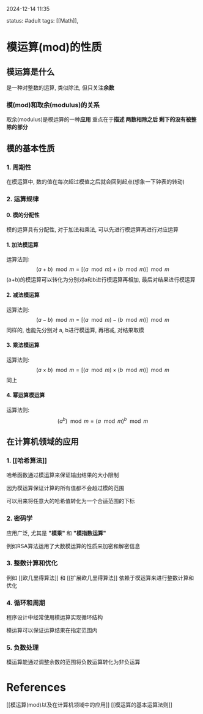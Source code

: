 2024-12-14    11:35

status: #adult 
tags: [[Math]], 


# 模运算(mod)的性质

## 模运算是什么

是一种对整数的运算, 类似除法, 但只关注**余数**

### 模(mod)和取余(modulus)的关系

取余(modulus)是模运算的一种**应用**
重点在于**描述 两数相除之后 剩下的没有被整除的部分**

## 模的基本性质

### 1. 周期性
在模运算中, 数的值在每次超过模值之后就会回到起点(想象一下钟表的转动)

### 2. 运算规律

#### 0. 模的分配性

模的运算具有分配性, 对于加法和乘法, 可以先进行模运算再进行对应运算

#### 1. 加法模运算

运算法则: $$ (a+b) \mod m = [(a \mod m) + (b \mod m) ]\mod m  $$
(a+b)的模运算可以转化为分别对a和b进行模运算再相加, 最后对结果进行模运算

#### 2. 减法模运算

运算法则: $$ (a-b) \mod m = [(a \mod m)-(b \mod m)] \mod m $$
同样的, 也能先分别对 a, b进行模运算, 再相减, 对结果取模

#### 3. 乘法模运算

运算法则: $$ (a \times b) \mod m = [(a \mod m) \times (b \mod m)] \mod m $$
同上
#### 4. 幂运算模运算

运算法则: $$ (a^b) \mod m = (a \mod m)^b \mod m$$


## 在计算机领域的应用

### 1. [[哈希算法]]

哈希函数通过模运算来保证输出结果的大小限制

因为模运算保证计算的所有值都不会超过模的范围

可以用来将任意大的哈希值转化为一个合适范围的下标

### 2. 密码学

应用广泛, 尤其是 **"模乘"** 和 **"模指数运算"**

例如RSA算法运用了大数模运算的性质来加密和解密信息

### 3. 整数计算和优化

例如 [[欧几里得算法]] 和 [[扩展欧几里得算法]] 依赖于模运算来进行整数计算和优化

### 4. 循环和周期

程序设计中经常使用模运算实现循环结构

模运算可以保证运算结果在指定范围内
### 5. 负数处理

模运算能通过调整余数的范围将负数运算转化为非负运算

# References

[[模运算(mod)以及在计算机领域中的应用]]
[[模运算的基本运算法则]]
